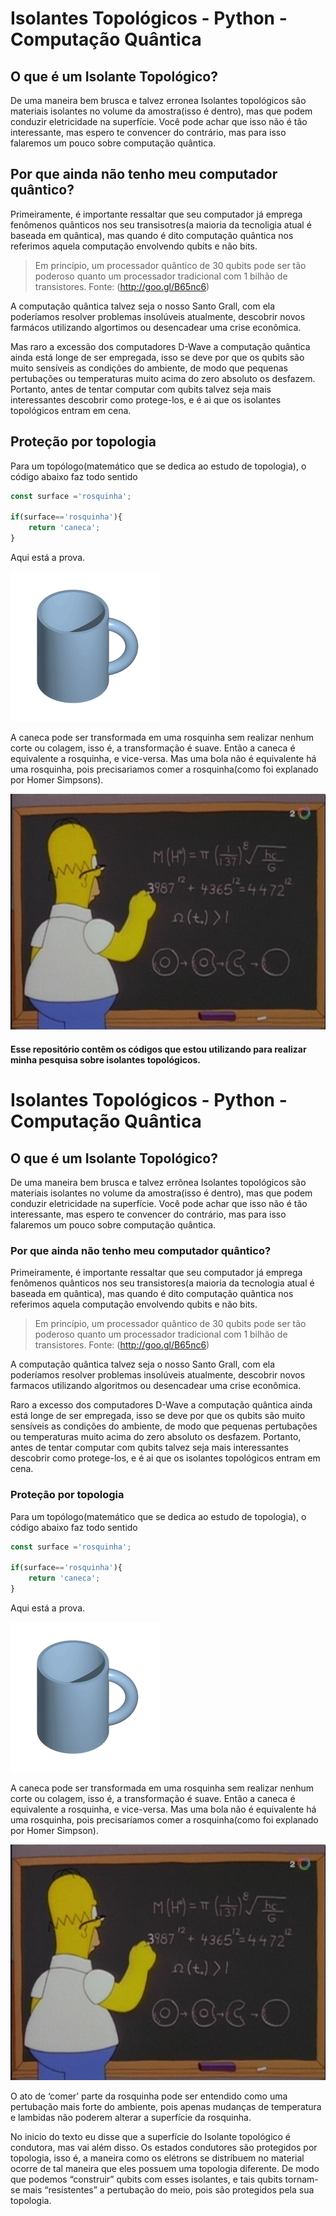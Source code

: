 

# Isolantes Topológicos - Python - Computação Quântica

## O que é um Isolante Topológico?

De uma maneira bem brusca e talvez erronea Isolantes topológicos são materiais  isolantes no volume da amostra(isso é dentro), mas que podem conduzir eletricidade na superfície. Você pode achar que isso não é tão interessante, mas espero te convencer do contrário, mas para isso falaremos um pouco sobre computação quântica.

## Por que ainda não tenho meu computador quântico?

Primeiramente, é importante ressaltar que seu computador já emprega fenômenos quânticos nos seu transisotres(a maioria da tecnoligia atual é baseada em quântica), mas quando é dito computação quântica nos referimos aquela computação envolvendo qubits e não bits. 

> Em princípio, um processador quântico de 30 qubits pode ser tão poderoso quanto um processador tradicional com 1 bilhão de transistores. Fonte: (http://goo.gl/B65nc6)

A computação quântica talvez seja o nosso Santo Grall, com ela poderíamos resolver problemas insolúveis atualmente, descobrir novos farmácos utilizando algortimos ou desencadear uma crise econômica.

Mas raro a excessão dos computadores D-Wave a computação quântica ainda está longe de ser empregada, isso se deve por que os qubits são muito sensíveis as condições do ambiente, de modo que pequenas pertubações ou temperaturas muito acima do zero absoluto os desfazem. Portanto, antes de tentar computar com qubits talvez seja mais interessantes descobrir como protege-los, e é ai que os isolantes topológicos entram em cena.

## Proteção por topologia

Para um topólogo(matemático que se dedica ao estudo de topologia), o código abaixo faz todo sentido
```javascript
const surface ='rosquinha';

if(surface=='rosquinha'){
	return 'caneca';
}
```
Aqui está a prova.

![](readme/mugToTorus.gif)

A caneca pode ser transformada em uma rosquinha sem realizar nenhum corte ou colagem, isso é, a transformação é suave. Então a caneca é equivalente a rosquinha, e vice-versa. Mas uma bola não é equivalente há uma rosquinha, pois precisariamos comer a rosquinha(como foi explanado por Homer Simpsons).

![Homer Simpson, topólogo, descobridor da massa do boso de Higgs-Anderson](readme/homer.jpg)



#### Esse repositório contêm os códigos que estou utilizando para realizar minha pesquisa sobre isolantes topológicos.




# Isolantes Topológicos - Python - Computação Quântica

## O que é um Isolante Topológico?

De uma maneira bem brusca e talvez errônea Isolantes topológicos são materiais  isolantes no volume da amostra(isso é dentro), mas que podem conduzir eletricidade na superfície. Você pode achar que isso não é tão interessante, mas espero te convencer do contrário, mas para isso falaremos um pouco sobre computação quântica.

### Por que ainda não tenho meu computador quântico?

Primeiramente, é importante ressaltar que seu computador já emprega fenômenos quânticos nos seu transistores(a maioria da tecnologia atual é baseada em quântica), mas quando é dito computação quântica nos referimos aquela computação envolvendo qubits e não bits. 

> Em princípio, um processador quântico de 30 qubits pode ser tão poderoso quanto um processador tradicional com 1 bilhão de transistores. Fonte: (http://goo.gl/B65nc6)

A computação quântica talvez seja o nosso Santo Grall, com ela poderíamos resolver problemas insolúveis atualmente, descobrir novos farmacos utilizando algoritmos ou desencadear uma crise econômica.

Raro a excesso dos computadores D-Wave a computação quântica ainda está longe de ser empregada, isso se deve por que os qubits são muito sensíveis as condições do ambiente, de modo que pequenas pertubações ou temperaturas muito acima do zero absoluto os desfazem. Portanto, antes de tentar computar com qubits talvez seja mais interessantes descobrir como protege-los, e é ai que os isolantes topológicos entram em cena.

### Proteção por topologia

Para um topólogo(matemático que se dedica ao estudo de topologia), o código abaixo faz todo sentido
```javascript
const surface ='rosquinha';

if(surface=='rosquinha'){
	return 'caneca';
}
```
Aqui está a prova.

![](readme/mugToTorus.gif)

A caneca pode ser transformada em uma rosquinha sem realizar nenhum corte ou colagem, isso é, a transformação é suave. Então a caneca é equivalente a rosquinha, e vice-versa. Mas uma bola não é equivalente há uma rosquinha, pois precisaríamos comer a rosquinha(como foi explanado por Homer Simpson).

![Homer Simpson, topólogo, descobridor da massa do boso de Higgs-Anderson](readme/homer.jpg)


O ato de ‘comer’ parte da rosquinha pode ser entendido como uma pertubação mais forte do ambiente, pois apenas mudanças de temperatura e lambidas não poderem alterar a superfície da rosquinha.


No inicio do texto eu disse que a  superfície do Isolante topológico é condutora, mas vai além disso. Os  estados condutores são protegidos por topologia, isso é,  a  maneira como os elétrons se distribuem no material ocorre de tal maneira que eles possuem uma topologia diferente. De modo que podemos “construir” qubits com esses isolantes, e tais qubits tornam-se mais “resistentes” a pertubação do meio, pois são protegidos pela sua topologia.


















